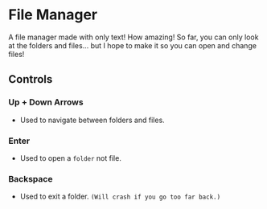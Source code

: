 # File Manager
A file manager made with only text! How amazing! So far, you can only look at the folders and files... but I hope to make it so you can open and change files!

## Controls
### Up + Down Arrows
- Used to navigate between folders and files.

### Enter
- Used to open a `folder` not file.

### Backspace
- Used to exit a folder. `(Will crash if you go too far back.)`
